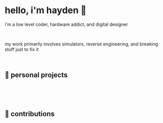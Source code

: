 # hello, i'm hayden 👋
i'm a low level coder, hardware addict, and digital designer

<br>

my work primarily involves simulators, reverse engineering, and breaking stuff just to fix it

<br>

## 🚀 personal projects

<br>
<br>
<br>

## 🚀 contributions

